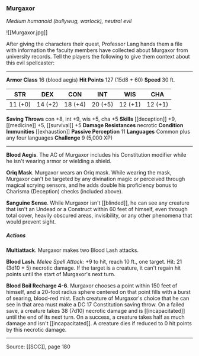 ### Murgaxor
_Medium humanoid (bullywug, warlock), neutral evil_

![[Murgaxor.jpg]]

After giving the characters their quest, Professor Lang hands them a file with information the faculty members have collected about Murgaxor from university records. Tell the players the following to give them context about this evil spellcaster:






---

**Armor Class** 16 (blood aegis)
**Hit Points** 127 (15d8 + 60)
**Speed** 30 ft.

| STR     | DEX     | CON     | INT     | WIS     | CHA     |
|---------|---------|---------|---------|---------|---------|
| 11 (+0) | 14 (+2) | 18 (+4) | 20 (+5) | 12 (+1) | 12 (+1) |

**Saving Throws** con +8, int +9, wis +5, cha +5
**Skills** [[deception]] +9, [[medicine]] +5, [[survival]] +5
**Damage Resistances** necrotic
**Condition Immunities** [[exhaustion]]
**Passive Perception** 11
**Languages** Common plus any four languages
**Challenge** 9 (5,000 XP)

---

**Blood Aegis**. The AC of Murgaxor includes his Constitution modifier while he isn't wearing armor or wielding a shield.

**Oriq Mask**. Murgaxor wears an Oriq mask. While wearing the mask, Murgaxor can't be targeted by any divination magic or perceived through magical scrying sensors, and he adds double his proficiency bonus to Charisma (Deception) checks (included above).

**Sanguine Sense**. While Murgaxor isn't [[blinded]], he can see any creature that isn't an Undead or a Construct within 60 feet of himself, even through total cover, heavily obscured areas, invisibility, or any other phenomena that would prevent sight.

##### Actions
**Multiattack**. Murgaxor makes two Blood Lash attacks.

**Blood Lash**. _Melee Spell Attack:_ +9 to hit, reach 10 ft., one target. Hit: 21 (3d10 + 5) necrotic damage. If the target is a creature, it can't regain hit points until the start of Murgaxor's next turn.

**Blood Boil Recharge 4-6**. Murgaxor chooses a point within 150 feet of himself, and a 20-foot radius sphere centered on that point fills with a burst of searing, blood-red mist. Each creature of Murgaxor's choice that he can see in that area must make a DC 17 Constitution saving throw. On a failed save, a creature takes 38 (7d10) necrotic damage and is [[incapacitated]] until the end of its next turn. On a success, a creature takes half as much damage and isn't [[incapacitated]]. A creature dies if reduced to 0 hit points by this necrotic damage.


---

Source: [[SCC]], page 180